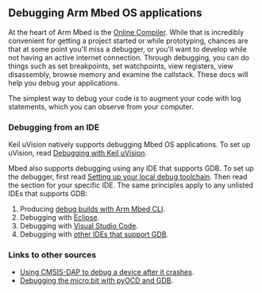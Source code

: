 ## Debugging Arm Mbed OS applications

At the heart of Arm Mbed is the [Online Compiler](/docs/v5.9/tools/arm-online-compiler.html). While that is incredibly convenient for getting a project started or while prototyping, chances are that at some point you'll miss a debugger, or you'll want to develop while not having an active internet connection. Through debugging, you can do things such as set breakpoints, set watchpoints, view registers, view disassembly, browse memory and examine the callstack. These docs will help you debug your applications.

The simplest way to debug your code is to augment your code with log statements, which you can observe from your computer.

### Debugging from an IDE

Keil uVision natively supports debugging Mbed OS applications. To set up uVision, read [Debugging with Keil uVision](/docs/v5.9/tutorials/keil-uvision.html).

Mbed also supports debugging using any IDE that supports GDB. To set up the debugger, first read [Setting up your local debug toolchain](/docs/v5.9/tools/setting-up-a-local-debug-toolchain.html). Then read the section for your specific IDE. The same principles apply to any unlisted IDEs that supports GDB:

1. Producing [debug builds with Arm Mbed CLI](/docs/v5.9/tools/debug-builds-cli.html).
1. Debugging with [Eclipse](/docs/v5.9/tutorials/eclipse.html).
1. Debugging with [Visual Studio Code](/docs/v5.9/tutorials/visual-studio-code.html).
1. Debugging with [other IDEs that support GDB](/docs/v5.9/tools/debugging.html).

### Links to other sources

- [Using CMSIS-DAP to debug a device after it crashes](https://os.mbed.com/blog/entry/Post-mortem-debugging-with-ARM-mbed/).
- [Debugging the micro:bit with pyOCD and GDB](/docs/v5.9/tutorials/debug-microbit.html).

